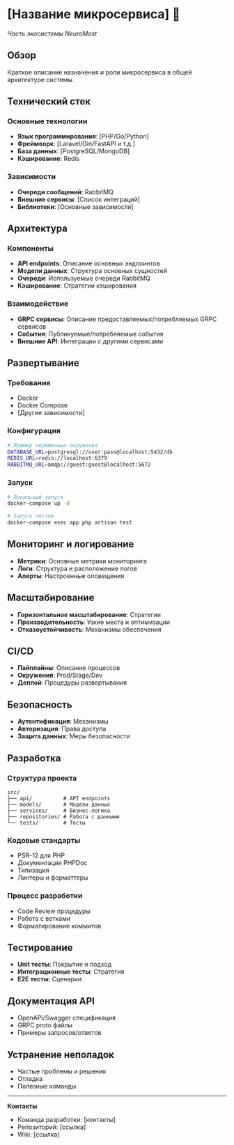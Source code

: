 # [Название микросервиса] 🚀
*Часть экосистемы NeuroMost*

## Обзор
Краткое описание назначения и роли микросервиса в общей архитектуре системы.

## Технический стек
### Основные технологии
- **Язык программирования**: [PHP/Go/Python]
- **Фреймворк**: [Laravel/Gin/FastAPI и т.д.]
- **База данных**: [PostgreSQL/MongoDB]
- **Кэширование**: Redis

### Зависимости
- **Очереди сообщений**: RabbitMQ
- **Внешние сервисы**: [Список интеграций]
- **Библиотеки**: [Основные зависимости]

## Архитектура
### Компоненты
- **API endpoints**: Описание основных эндпоинтов
- **Модели данных**: Структура основных сущностей
- **Очереди**: Используемые очереди RabbitMQ
- **Кэширование**: Стратегии кэширования

### Взаимодействие
- **GRPC сервисы**: Описание предоставляемых/потребляемых GRPC сервисов
- **События**: Публикуемые/потребляемые события
- **Внешние API**: Интеграции с другими сервисами

## Развертывание
### Требования
- Docker
- Docker Compose
- [Другие зависимости]

### Конфигурация
```bash
# Пример переменных окружения
DATABASE_URL=postgresql://user:pass@localhost:5432/db
REDIS_URL=redis://localhost:6379
RABBITMQ_URL=amqp://guest:guest@localhost:5672
```

### Запуск
```bash
# Локальный запуск
docker-compose up -d

# Запуск тестов
docker-compose exec app php artisan test
```

## Мониторинг и логирование
- **Метрики**: Основные метрики мониторинга
- **Логи**: Структура и расположение логов
- **Алерты**: Настроенные оповещения

## Масштабирование
- **Горизонтальное масштабирование**: Стратегии
- **Производительность**: Узкие места и оптимизации
- **Отказоустойчивость**: Механизмы обеспечения

## CI/CD
- **Пайплайны**: Описание процессов
- **Окружения**: Prod/Stage/Dev
- **Деплой**: Процедуры развертывания

## Безопасность
- **Аутентификация**: Механизмы
- **Авторизация**: Права доступа
- **Защита данных**: Меры безопасности

## Разработка
### Структура проекта
```
src/
├── api/          # API endpoints
├── models/       # Модели данных
├── services/     # Бизнес-логика
├── repositories/ # Работа с данными
└── tests/        # Тесты
```

### Кодовые стандарты
- PSR-12 для PHP
- Документация PHPDoc
- Типизация
- Линтеры и форматтеры

### Процесс разработки
- Code Review процедуры
- Работа с ветками
- Форматирование коммитов

## Тестирование
- **Unit тесты**: Покрытие и подход
- **Интеграционные тесты**: Стратегия
- **E2E тесты**: Сценарии

## Документация API
- OpenAPI/Swagger спецификация
- GRPC proto файлы
- Примеры запросов/ответов

## Устранение неполадок
- Частые проблемы и решения
- Отладка
- Полезные команды

---

**Контакты**
- Команда разработки: [контакты]
- Репозиторий: [ссылка]
- Wiki: [ссылка]